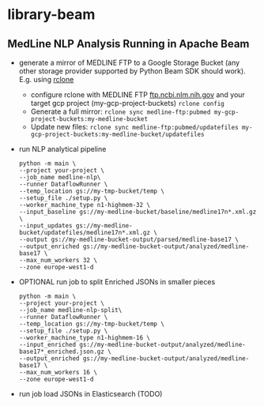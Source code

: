 # library-beam
MedLine NLP Analysis Running in Apache Beam
--------------------------------------------

* generate a mirror of MEDLINE FTP to a Google Storage Bucket (any other storage provider supported by Python Beam SDK
should work). E.g. using [rclone](https://rclone.org/)
  - configure rclone with MEDLINE FTP [ftp.ncbi.nlm.nih.gov](ftp://ftp.ncbi.nlm.nih.gov) and your target gcp project (my-gcp-project-buckets)
    `rclone config`
  - Generate a full mirror:
    `rclone sync medline-ftp:pubmed my-gcp-project-buckets:my-medline-bucket`
  - Update new files:
    `rclone sync medline-ftp:pubmed/updatefiles my-gcp-project-buckets:my-medline-bucket/updatefiles`
* run NLP analytical pipeline
  ```
  python -m main \
  --project your-project \
  --job_name medline-nlp\
  --runner DataflowRunner \
  --temp_location gs://my-tmp-bucket/temp \
  --setup_file ./setup.py \
  --worker_machine_type n1-highmem-32 \
  --input_baseline gs://my-medline-bucket/baseline/medline17n*.xml.gz \
  --input_updates gs://my-medline-bucket/updatefiles/medline17n*.xml.gz \
  --output gs://my-medline-bucket-output/parsed/medline-base17 \
  --output_enriched gs://my-medline-bucket-output/analyzed/medline-base17 \
  --max_num_workers 32 \
  --zone europe-west1-d
  ```
* OPTIONAL run job to split Enriched JSONs in smaller pieces
  ```
  python -m main \
  --project your-project \
  --job_name medline-nlp-split\
  --runner DataflowRunner \
  --temp_location gs://my-tmp-bucket/temp \
  --setup_file ./setup.py \
  --worker_machine_type n1-highmem-16 \
  --input_enriched gs://my-medline-bucket-output/analyzed/medline-base17*_enriched.json.gz \
  --output_enriched gs://my-medline-bucket-output/analyzed/medline-base17 \
  --max_num_workers 16 \
  --zone europe-west1-d
  ```

* run job load JSONs in Elasticsearch (TODO)